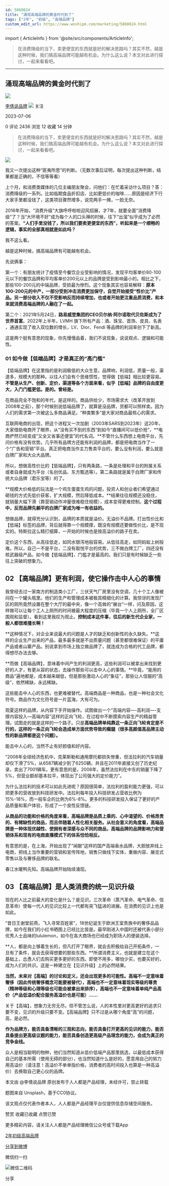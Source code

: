 ```yaml
---
id: 5860824
title: "涌现高端品牌的黄金时代到了"
tags: ["2年", "初级", "高端品牌"]
custom_edit_url: https://www.woshipm.com/marketing/5860824.html
---
```

import { ArticleInfo } from '@site/src/components/ArticleInfo';

<ArticleInfo
    author="李倩说品牌"
    authorLink="https://www.woshipm.com/u/1461856"
    published="2023-07-06"
    views={2436}
    comments={0}
    collects={12}
/>

> 在消费降级的当下，卖更便宜的东西就是好的解决思路吗？其实不然，越是这种时候，我们搞高端品牌可能越有机会。为什么这么说？本文对此进行探讨，一起来看看吧。

---

## 涌现高端品牌的黄金时代到了

[![](https://image.woshipm.com/wp-files/2022/09/9HyRvP0RzPKY50vKgF5y.jpg!/both/72x72)](https://www.woshipm.com/u/1461856)

[李倩说品牌](https://www.woshipm.com/u/1461856) ![](https://static.woshipm.com/tag/1101_1@2x.png) 关注

2023-07-06

0 评论 2436 浏览 12 收藏 14 分钟

> 在消费降级的当下，卖更便宜的东西就是好的解决思路吗？其实不然，越是这种时候，我们搞高端品牌可能越有机会。为什么这么说？本文对此进行探讨，一起来看看吧。

![](https://image.woshipm.com/2023/04/14/59d55910-da8e-11ed-9503-00163e0b5ff3.jpg)

我又一次提出这种“匪夷所思”的判断。（无数次事后证明，每次提出这种判断，结果都是正确的，不信等等看）

上个月，和消费类媒体的几位主编朋友聚会，问他们：在忙着采访什么项目？答：消费降级的一系列。比如临期食品折扣店、比如更低价的咖啡……原因是经济下行大家手里都没钱了，这类项目骤然增多，说完两手一摊，一脸无奈。

2016年开始，“消费升级”大旗呼呼啦啦迎风招展，才7年，就要全面“消费降级”了？当“大环境不好”成为每个人的口头禅的时候，往下“出溜”似乎成为了必然的答案。**“人们手里没钱了，所以我们要卖更便宜的东西”，听起来是一个顺畅的逻辑，事实的全部真相就是如此吗？**

我不这么看。

越是这种时候，搞高端品牌有可能越有机会。

先说俩事：

第一个：有朋友统计了疫情至今餐饮企业受影响的情况，发现平均客单价80-100元以下的餐饮品牌和平均客单价200元以上的品牌是受到影响最小的。相比之下，那些100-200元的中端品牌，受损最为惨烈。这个现象其实也容易解释：**原本100-200元的中产，一部分受到冲击消费更加保守，自觉开始接受“性价比”产品。另一部分收入不仅不受影响反而持续增加，也或者开始更注重品质消费，和本来就消费高端品牌的人融在了一起。**

第二个：2021年5月24日，**路易威登集团的CEO贝尔纳·阿尔诺取代贝佐斯成为了世界首富**。2022年上半年，LVMH 旗下所有产品：酒、珠宝、首饰、皮具、名表 ，通通实现了收入双位数的增长，LV、Dior、Fendi 等品牌的利润率创下了新高。

这是两个挺有意思的现象，你先慢慢品着，我们不说现象，说说观点、逻辑和可能性。

### 01 如今做【低端品牌】才是真正的“高门槛”

【低端品牌】在这里指的是利润极低的大众生意，品牌响，利润低，质量一般，渠道多，规模大的那种。以往人们会有个思维惯性，觉得做【低端】相比较更容易。**不管是从生产、创新、定价，渠道等各个方面来看，似乎【低端】品牌的自由度更大，入门门槛更低。是的。曾经是。**

在商品完全不饱和的年代，是这样的。商品供给少，市场需求大（改革开放到2008年之前），那个时候别说低端品牌了，就算是没品牌，货都可以照样卖。因为人们的需求第一次被这么多商品满足。“种类繁多”是大家对商品最核心的需求。

互联网电商的出现，把这个进程又一次加剧（2003年SARS到2023年）这20年，大家借助电商开了眼界，从“没有买不到的东西”到如今“直播间可以低价抢”，**电商俨然已经变成“又全又省事还便宜”的代名词。**不管什么东西想上电商平台，先问价格有没有优势。几乎所有品牌方还能有利润的品牌，都是把电商当作了一个“广告和营销”平台。真正把电商当作主力售卖平台的，要么没有利润，要么就是白牌厂家和大众大品牌。

所以，想做高性价比的【低端品牌】，只有两条路，一条是处理和平台的附属关系或者自身就成为平台（名创优品、东方甄选等）。第二条路就是属于白牌厂家和传统大众品牌（君乐宝等）的了。

**规模大价格低的玩法是一个鸡生蛋蛋生鸡的问题，投资人和创业者们希望通过砸钱的方式先低价获客，扩大规模，然后降低成本。**结果往往规模还没稳住，就销量大幅下滑（靠营销动作冲量很难稳住规模），成本变得更难控制。**这个过程中，反而品牌先躺平的白牌厂家成为唯一有收益的。**

想做品牌，就得充分认识到，品牌的本质就是溢价。无溢价不品牌。打出性价比和【低端】标签的品牌，背后就得靠一个规模撑，既没有规模还要做性价比，是不现实的。特斯拉这么精打细算，一开始的时候也是按高溢价的路子在卖。

定价这个东西，从高往低走，如同水银泻地般容易。从低往高走，如同蚂蚁上树般难。所以，自己一不是平台，二没有取悦平台的优势，三不做白牌工厂，四还没有核武器级产品，如今做【低端品牌】，门槛才是最高的。我们只是有时候缺乏一些往上突破的想象力。

## 02 【高端品牌】更有利润，使它操作击中人心的事情

我曾经去过一家南方的制造类小工厂，三伏天气厂房里没有空调，几十个工人像被闷在一个罐头瓶里。他们的生产和管理成本被极其精细化的计算。我惊讶的发现厂区的厕所竟然设置在整个大厅的最中央，像一个高耸的“展台”一样，问及原因，这样做可以让每个工人上厕所的时间被最大程度的压缩（毕竟一个人上厕所，全厂区围观和监督）。看到这里我叹为观止。**控制成本这件事，往后的新生代企业家，一般人都很难擅长啊！**

**这种情况下，对企业来说最大的问题是人才的缺乏和创新性的永久缺失。**这样的企业生产出来的产品，最多最多就是不出质量问题（甚至都很难保证）的平庸产品或者山寨产品。别说拿到市场上独立做品牌了，就连成为合格的代工品牌，都得想尽办法去够。

**而做【高端品牌】，意味着中间产生的利润更高，这些利润可以被拿出来找到更好的人才，有更从容的状态，去操作那些可以击中人心的事情。**毕竟，“能用的商品”遍地都是，成本越来越低，但是那些激动人心的“象征”，那些让人信服的“高级”，依然稀缺，永远稀缺。

这些能击中人心的东西，也更难被替代。高端商品是一种商品，也是一种社会文化符号。商品作为文化符号是一片蓝海，大有可为。

观夏这样的品牌，从内容下手开始操作。试图做出一个“高端内容—-高利润—-支撑内容投入—高端内容”这样的正向飞轮，在过程中不断摸索内容生产的精益管理。试图走的就是这样的一个路子。只是**高端品牌单纯靠这一条正向飞轮肯定是不行的，这样的一条正向飞轮会造成单方面优势导致的瘸腿（很多高颜值高品牌主动性的新品牌都是这个问题）。**

能击中人心的，当然不止有好颜值和好内容。

“2008年全球经济危机中，克莱斯勒和通用摩托都损失惨重，但法拉利的汽车销量却仅下滑了5%，从6587辆减少到了6250辆，并且在2011年直接又创了历史纪录，卖出了7001辆车。更有意思的是，2008年，虽然法拉利在中东的销量下降了5%，但营业额却基本拉平，体现出了公司强大的定价能力”。

为什么法拉利的技术可以如此先进呢？原因很简单，法拉利的盈利能力更强，可以把更多的营收放到科技研发中。法拉利每年投入科技研发占营收比例为15%-18%，而一般车企的比例为6%-8%。更多的科技研发投入保证了更好的产品质量和客户体验，形成了一个良性反馈链。

**从商品的功能和价格的角度来看，高端品牌是品质上乘的、心中渴望的、价格昂贵的、有稀缺性的商品，而且伴随着人性化相关服务。从社会意义的角度看，高端品牌是一种体现优越性、使拥有者深感与众不同的商品，高端品牌的品牌影响力和营销体系和现有的电商直播模式下的体系恰恰相反。**

有意思的是，在上海，开始出现了“闻献”这样的国产高端香水品牌，大胆放弃线上电商，把线上当作重要的营销和宣传阵地，销售只做线下实体，重做内容、展览式零售以及与奢侈品牌的联名。

春江水暖鸭先知。高端品牌开始陆续涌现。

## 03 【高端品牌】是人类消费的统一见识升级

现在的人比之前最大的变化是什么？是见识。三次革命（蒸汽革命、电气革命、信息革命）使每一代人的见识比较上一代都有突飞猛进的进展。在消费的见识上也是如此。

“昔日王谢堂前燕，飞入寻常百姓家”，18世纪诞生于欧洲王室贵族中的奢侈品品牌，如今在我们的小红书晒图上已经比比皆是。最早刚进入中国时还被代表小部分优秀人士品味的lululemon，如今在各大商场也已经成为职场人的便装选择。

**人，都是向上够着生长的，但凡打开了眼界，就会去积极给自己开拓条件，一旦有了条件，就会去获得想要的那些东西。**所谓消费主义，也就是建立在这个基础上，怂恿人们去购买更多更好的东西。即使不用多，哪怕少买，也要买好的，成为人们的共识。这是一种建立在【见识升级】上的必然结果。

**当然，未来对【高端】的讨论和定义，还会出现更多的可能性。高端不一定意味着奢侈（因此传统奢侈概念可能要被替代），高端也不一定意味着现实等级的尊贵（精神等级和心理等级也可能会被拿出来排序），高端也不一定意味着单纯产品高价（产品低溢价配合服务高溢价也是可能）……**

关于【高端】，想象力无穷无尽。但不管怎么说，人的本性里对更高更好的追求只要不变，见识的升级只要不变。【高端品牌】只不过是从哪个角度“高”的问题，高，是必然。

**作为品牌方，能否具备清晰的三观和志向，能否具备打开更高的见识的能力，能否具备提出更高级议题的能力，能否具备创造更高级产品理念的能力，会成为真正的竞争金线。**

众人是相当聪明的物种，他们当然知道从低价低端产品那里挑选，以最低成本获得自己的基本所需（使用无碍的部分），也当然知道什么是好的，愿意用自己的努力用高溢价（请注意！高溢价不单单指价格，消费者的高时间投入也算是一种高溢价）去换取自己更心仪的品牌。

本文由 @李倩说品牌 原创发布于人人都是产品经理，未经许可，禁止转载

题图来自 Unsplash，基于CC0协议。

该文观点仅代表作者本人，人人都是产品经理平台仅提供信息存储空间服务。

赞赏 收藏已收藏 点赞已赞

更多精彩内容，请关注人人都是产品经理微信公众号或下载App

[2年](https://www.woshipm.com/tag/2%e5%b9%b4)[初级](https://www.woshipm.com/tag/%e5%88%9d%e7%ba%a7)[高端品牌](https://www.woshipm.com/tag/%e9%ab%98%e7%ab%af%e5%93%81%e7%89%8c)

[分享到微博](https://service.weibo.com/share/share.php?appkey=2775287854&title=涌现高端品牌的黄金时代到了&url=https://www.woshipm.com/marketing/5860824.html&pic=https://image.woshipm.com/2023/04/14/59d55910-da8e-11ed-9503-00163e0b5ff3.jpg)

微信扫一扫

![微信二维码](https://api.pwmqr.com/qrcode/create/?url=https://www.woshipm.com/marketing/5860824.html)

分享